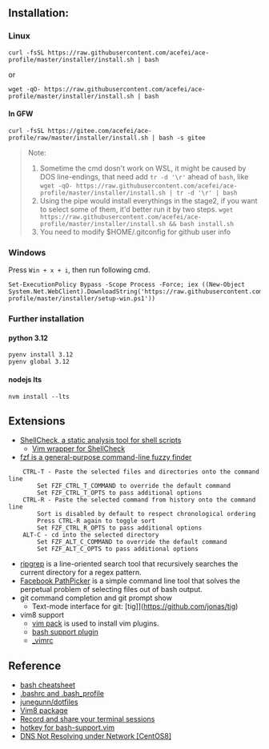 ## Installation:
### Linux
```
curl -fsSL https://raw.githubusercontent.com/acefei/ace-profile/master/installer/install.sh | bash
```
or
```
wget -qO- https://raw.githubusercontent.com/acefei/ace-profile/master/installer/install.sh | bash
```
#### In GFW
```
curl -fsSL https://gitee.com/acefei/ace-profile/raw/master/installer/install.sh | bash -s gitee
```

> Note:
> 1. Sometime the cmd dosn't work on WSL, it might be caused by DOS line-endings, that need add `tr -d '\r'` ahead of `bash`, like
> ``` wget -qO- https://raw.githubusercontent.com/acefei/ace-profile/master/installer/install.sh | tr -d '\r' | bash ```
> 2. Using the pipe would install everythings in the stage2, if you want to select some of them, it'd better run it by two steps.
> ``` wget https://raw.githubusercontent.com/acefei/ace-profile/master/installer/install.sh && bash install.sh ```
> 3. You need to modify $HOME/.gitconfig for github user info

### Windows
Press `Win + x + i`, then run following cmd.
```
Set-ExecutionPolicy Bypass -Scope Process -Force; iex ((New-Object System.Net.WebClient).DownloadString('https://raw.githubusercontent.com/acefei/ace-profile/master/installer/setup-win.ps1'))
```

### Further installation
#### python 3.12
```
pyenv install 3.12
pyenv global 3.12
```

#### nodejs lts
```
nvm install --lts
```

## Extensions
- [ShellCheck, a static analysis tool for shell scripts](https://github.com/koalaman/shellcheck)
  - [Vim wrapper for ShellCheck](https://github.com/itspriddle/vim-shellcheck)
- [fzf is a general-purpose command-line fuzzy finder](https://github.com/junegunn/fzf)
```
    CTRL-T - Paste the selected files and directories onto the command line
        Set FZF_CTRL_T_COMMAND to override the default command
        Set FZF_CTRL_T_OPTS to pass additional options
    CTRL-R - Paste the selected command from history onto the command line
        Sort is disabled by default to respect chronological ordering
        Press CTRL-R again to toggle sort
        Set FZF_CTRL_R_OPTS to pass additional options
    ALT-C - cd into the selected directory
        Set FZF_ALT_C_COMMAND to override the default command
        Set FZF_ALT_C_OPTS to pass additional options
```
- [ripgrep](https://github.com/BurntSushi/ripgrep) is a line-oriented search tool that recursively searches the current directory for a regex pattern.
- [Facebook PathPicker](https://github.com/facebook/PathPicker) is a simple command line tool that solves the perpetual problem of selecting files out of bash output.
- git command completion and git prompt show
  - Text-mode interface for git: [tig]](https://github.com/jonas/tig)
- vim8 support
   - [vim pack](https://github.com/acefei/ace-profile/blob/master/utility/vim_pack) is used to install vim plugins.
   - [bash support plugin](https://github.com/vim-scripts/bash-support.vim)
   - [_vimrc](https://github.com/acefei/ace-profile/blob/master/vimrcs/_vimrc)

## Reference
- [bash cheatsheet](https://github.com/rstacruz/cheatsheets/blob/master/bash.md)
- [.bashrc and .bash_profile](http://tldp.org/LDP/abs/html/sample-bashrc.html)
- [junegunn/dotfiles](https://github.com/junegunn/dotfiles)
- [Vim8 package](https://vi.stackexchange.com/a/11733)
- [Record and share your terminal sessions](https://asciinema.org/)
- [hotkey for bash-support.vim](https://lug.fh-swf.de/vim/vim-bash/bash-hotkeys.pdf)
- [DNS Not Resolving under Network [CentOS8]](https://github.com/docker/for-linux/issues/957)

